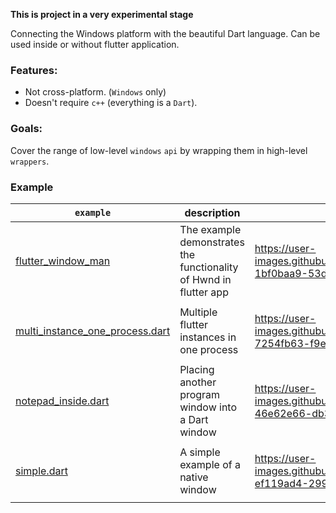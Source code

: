 **This is project in a very experimental stage**

Connecting the Windows platform with the beautiful Dart language. Can be used inside or without flutter application.

### Features:
 - Not cross-platform. (`Windows` only)
 - Doesn't require `c++` (everything is a `Dart`).

### Goals:
Cover the range of low-level `windows` `api` by wrapping them in high-level `wrappers`.

### Example
| `example` | description | show|
| --- | --- | --- |
| [flutter_window_man](https://github.com/ilopX/win/blob/main/example/window/flutter_window_man/lib/main.dart)  | The example demonstrates the functionality of Hwnd in flutter app | <p>https://user-images.githubusercontent.com/8049534/132123597-1bf0baa9-53d0-4ac6-96c1-e7165d7d5682.mp4</p></details> |
| [multi_instance_one_process.dart](https://github.com/ilopX/win/blob/main/example/flutter_engine/multi_instance_one_process.dart)  | Multiple flutter instances in one process | <p>https://user-images.githubusercontent.com/8049534/131712029-7254fb63-f9e3-4ca9-8e0d-9c942c93e791.mp4</p>|
| [notepad_inside.dart](https://github.com/ilopX/win/blob/main/example/window/notepad_inside.dart)  | Placing another program window into a Dart window | <p>https://user-images.githubusercontent.com/8049534/131710452-46e62e66-db3c-41f8-9b61-87b24a5e0108.mp4</p> |
| [simple.dart](https://github.com/ilopX/win/blob/main/example/window/simple.dart) | A simple example of a native window | <p>https://user-images.githubusercontent.com/8049534/131711011-ef119ad4-2993-4b31-849f-fd04f8054ac0.mp4</p> |

